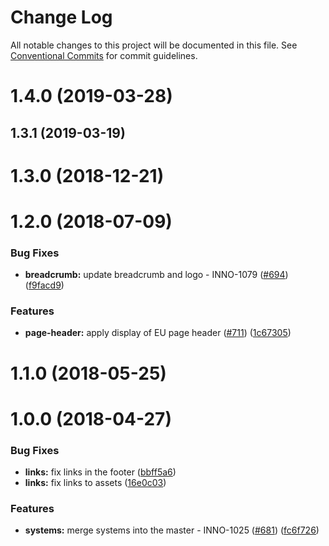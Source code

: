 # Change Log

All notable changes to this project will be documented in this file.
See [Conventional Commits](https://conventionalcommits.org) for commit guidelines.

<a name="1.4.0"></a>
# 1.4.0 (2019-03-28)



<a name="1.3.1"></a>
## 1.3.1 (2019-03-19)



<a name="1.3.0"></a>
# 1.3.0 (2018-12-21)



<a name="1.2.0"></a>
# 1.2.0 (2018-07-09)


### Bug Fixes

* **breadcrumb:** update breadcrumb and logo - INNO-1079 ([#694](https://github.com/ec-europa/europa-component-library/issues/694)) ([f9facd9](https://github.com/ec-europa/europa-component-library/commit/f9facd9))


### Features

* **page-header:** apply display of EU page header ([#711](https://github.com/ec-europa/europa-component-library/issues/711)) ([1c67305](https://github.com/ec-europa/europa-component-library/commit/1c67305))



<a name="1.1.0"></a>
# 1.1.0 (2018-05-25)



<a name="1.0.0"></a>
# 1.0.0 (2018-04-27)


### Bug Fixes

* **links:** fix links in the footer ([bbff5a6](https://github.com/ec-europa/europa-component-library/commit/bbff5a6))
* **links:** fix links to assets ([16e0c03](https://github.com/ec-europa/europa-component-library/commit/16e0c03))


### Features

* **systems:** merge systems into the master - INNO-1025 ([#681](https://github.com/ec-europa/europa-component-library/issues/681)) ([fc6f726](https://github.com/ec-europa/europa-component-library/commit/fc6f726))
